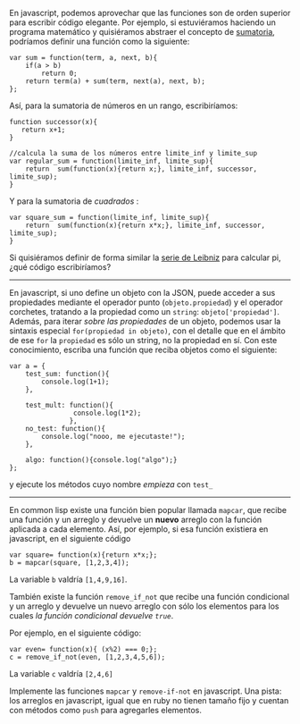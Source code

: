 
En javascript, podemos aprovechar que las funciones son de orden superior
para escribir código elegante. Por ejemplo, si estuviéramos haciendo un
programa matemático y quisiéramos abstraer el concepto de [sumatoria](http://es.wikipedia.org/wiki/Sumatoria),
podríamos definir una función como la siguiente:

    var sum = function(term, a, next, b){
        if(a > b)
            return 0;
        return term(a) + sum(term, next(a), next, b);
    };

Así, para la sumatoria de números en un rango, escribiríamos:

    function successor(x){
       return x+1;
    }

    //calcula la suma de los números entre limite_inf y limite_sup
    var regular_sum = function(limite_inf, limite_sup){
        return  sum(function(x){return x;}, limite_inf, successor, limite_sup);
    }

Y para la sumatoria de _cuadrados_ :

    var square_sum = function(limite_inf, limite_sup){
        return  sum(function(x){return x*x;}, limite_inf, successor, limite_sup);
    }

Si quisiéramos definir de forma similar la 
[serie de Leibniz](http://es.wikipedia.org/wiki/Serie_de_Leibniz) para calcular pi, 
¿qué código escribiríamos?

---

En javascript, si uno define un objeto con la JSON, puede acceder a sus propiedades mediante el operador punto
(`objeto.propiedad`) y el operador corchetes, tratando a la propiedad como un `string`: `objeto['propiedad']`.
Además, para iterar _sobre las propiedades_ de un objeto, podemos usar la sintaxis especial 
`for(propiedad in objeto)`, con el detalle que en el ámbito de ese `for` la `propiedad` es sólo un string, no la propiedad
en sí. Con este conocimiento, escriba una función que reciba objetos como el siguiente:

    var a = {
        test_sum: function(){
            console.log(1+1);
        },

        test_mult: function(){
                    console.log(1*2);
                   },
        no_test: function(){
            console.log("nooo, me ejecutaste!");
        },

        algo: function(){console.log("algo");}
    };

y ejecute los métodos cuyo nombre _empieza_ con `test_`

---

En common lisp existe una función bien popular llamada `mapcar`, que recibe una función y un arreglo y 
devuelve un **nuevo** arreglo con la función aplicada a cada elemento. Así, por ejemplo, si esa función
existiera en javascript, en el siguiente código
    
    var square= function(x){return x*x;};
    b = mapcar(square, [1,2,3,4]);

La variable `b` valdría `[1,4,9,16]`.

También existe la función `remove_if_not` que recibe una función condicional y un arreglo y devuelve un
nuevo arreglo con sólo los elementos para los cuales *la función condicional devuelve `true`*.

Por ejemplo, en el siguiente código:

    var even= function(x){ (x%2) === 0;};
    c = remove_if_not(even, [1,2,3,4,5,6]);

La variable `c` valdría `[2,4,6]`

Implemente las funciones `mapcar` y `remove-if-not` en javascript.
Una pista: los arreglos en javascript, igual que en ruby
no tienen tamaño fijo y cuentan con métodos como `push` para agregarles elementos.
